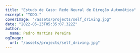 ```yaml
---
title: "Estudo de Caso: Rede Neural de Direção Automática"
excerpt: "TODO."
coverImage: "/assets/projects/self_driving.jpg"
date: "2022-05-23T05:35:07.322Z"
author:
  name: Pedro Martins Pereira 
ogImage:
  url: "/assets/projects/self_driving.jpg"
---
```


